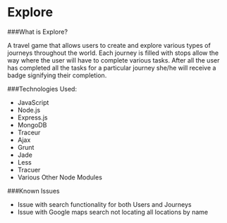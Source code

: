 Explore
===============

###What is Explore?

A travel game that allows users to create and explore various types of journeys throughout the world. Each journey is filled with stops allow the way where the user will have to complete various tasks. After all the user has completed all the tasks for a particular journey she/he will receive a badge signifying their completion.

###Technologies Used:

* JavaScript
* Node.js
* Express.js
* MongoDB
* Traceur
* Ajax
* Grunt
* Jade
* Less
* Tracuer
* Various Other Node Modules

###Known Issues

* Issue with search functionality for both Users and Journeys
* Issue with Google maps search not locating all locations by name

